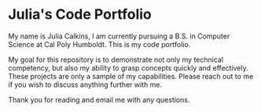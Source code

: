# Julia's Code Portfolio

My name is Julia Calkins, I am currently pursuing a B.S. in Computer Science at Cal Poly Humboldt. This is my code portfolio.

My goal for this repository is to demonstrate not only my technical competency, but also my ability to grasp concepts quickly and effectively. These projects are only a sample of my capabilities. Please reach out to me if you wish to discuss anything further with me.

Thank you for reading and email me with any questions.
